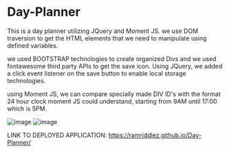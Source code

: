 # Day-Planner

This is a day planner utilizing JQuery and Moment JS.
we use DOM traversion to get the HTML elements that we need to manipulate using defined variables.

we used BOOTSTRAP technologies to create organized Divs and we used fontawesome third party APIs to get the save icon.
Using JQuery, we added a click event listener on the save button to enable local storage technologies.

using Moment JS, we can compare specially made DIV ID's with the format 24 hour clock moment JS could understand, starting from 9AM until 17:00 which is 5PM.

![image](https://user-images.githubusercontent.com/96890575/152278713-ba5d28d3-ecd7-45e6-81bd-9166a5c8430b.png)
![image](https://user-images.githubusercontent.com/96890575/152278754-5c9255f5-47a4-40e6-a954-78f9c731a333.png)

LINK TO DEPLOYED APPLICATION: https://ramriddlez.github.io/Day-Planner/
